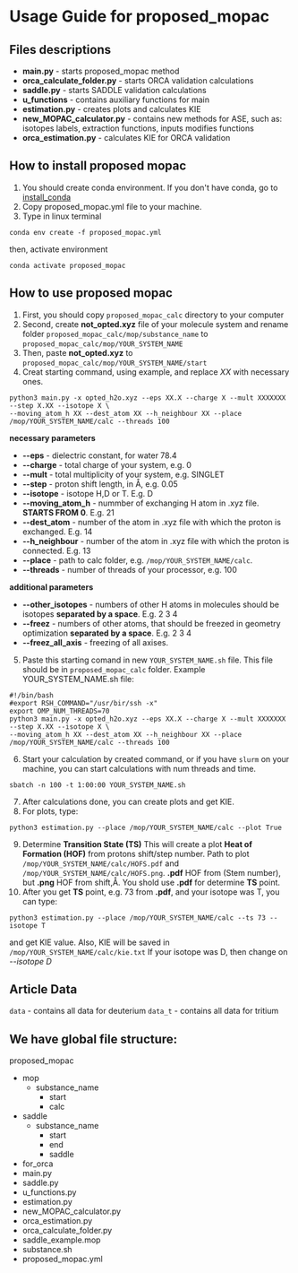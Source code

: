 # Usage Guide for proposed_mopac

## Files descriptions
- **main.py** - starts proposed_mopac method
- **orca_calculate_folder.py** - starts ORCA validation calculations
- **saddle.py** - starts SADDLE validation calculations
- **u_functions** - contains auxiliary functions for main
- **estimation.py** - creates plots and calculates KIE
- **new_MOPAC_calculator.py** - contains new methods for ASE, such as: isotopes labels, extraction functions, inputs modifies functions
- **orca_estimation.py** - calculates KIE for ORCA validation
## How to install proposed mopac
1. You should create conda environment. If you don't have conda, go to [install_conda](https://docs.conda.io/projects/conda/en/latest/user-guide/install/index.html)
2. Copy proposed_mopac.yml file to your machine.
3. Type in linux terminal
```
conda env create -f proposed_mopac.yml
```
then, activate environment
```
conda activate proposed_mopac
```

## How to use proposed mopac
1. First, you should copy `proposed_mopac_calc` directory to your computer
2. Second, create **not_opted.xyz** file of your molecule system and rename folder `proposed_mopac_calc/mop/substance_name`
to `proposed_mopac_calc/mop/YOUR_SYSTEM_NAME`
3. Then, paste **not_opted.xyz** to `proposed_mopac_calc/mop/YOUR_SYSTEM_NAME/start`
4. Creat starting command, using example, and replace _XX_ with necessary ones.
```
python3 main.py -x opted_h2o.xyz --eps XX.X --charge X --mult XXXXXXX --step X.XX --isotope X \
--moving_atom_h XX --dest_atom XX --h_neighbour XX --place /mop/YOUR_SYSTEM_NAME/calc --threads 100
```
**necessary parameters**
- **--eps** - dielectric constant, for water 78.4
- **--charge** - total charge of your system, e.g. 0
- **--mult** - total multiplicity of your system, e.g. SINGLET
- **--step** - proton shift length, in Å, e.g. 0.05
- **--isotope** - isotope H,D or T. E.g. D
- **--moving_atom_h** - nummber of exchanging H atom in .xyz file. **STARTS FROM 0**. E.g. 21
- **--dest_atom** - number of the atom in .xyz file with which the proton is exchanged. E.g. 14
- **--h_neighbour** - number of the atom in .xyz file with which the proton is connected. E.g. 13
- **--place** - path to calc folder, e.g. `/mop/YOUR_SYSTEM_NAME/calc`.
- **--threads** - number of threads of your processor, e.g. 100

**additional parameters**
- **--other_isotopes** - numbers of other H atoms in molecules should be isotopes **separated by a space**. E.g. 2 3 4
- **--freez** - numbers of other atoms, that should be freezed in geometry optimization **separated by a space**. E.g. 2 3 4
- **--freez_all_axis** - freezing of all axises. 
5. Paste this starting comand in new `YOUR_SYSTEM_NAME.sh` file. This file should be in `proposed_mopac_calc` folder.
Example YOUR_SYSTEM_NAME.sh file:
```
#!/bin/bash
#export RSH_COMMAND="/usr/bir/ssh -x"
export OMP_NUM_THREADS=70
python3 main.py -x opted_h2o.xyz --eps XX.X --charge X --mult XXXXXXX --step X.XX --isotope X \
--moving_atom_h XX --dest_atom XX --h_neighbour XX --place /mop/YOUR_SYSTEM_NAME/calc --threads 100
```
6. Start your calculation by created command, or if you have `slurm` on your machine,
you can start calculations with num threads and time.
```
sbatch -n 100 -t 1:00:00 YOUR_SYSTEM_NAME.sh
```
7. After calculations done, you can create plots and get KIE.
8. For plots, type:
```
python3 estimation.py --place /mop/YOUR_SYSTEM_NAME/calc --plot True
```
9. Determine **Transition State (TS)**
This will create a plot **Heat of Formation (HOF)** from protons shift/step number.
Path to plot `/mop/YOUR_SYSTEM_NAME/calc/HOFS.pdf` and `/mop/YOUR_SYSTEM_NAME/calc/HOFS.png`. 
**.pdf** HOF from (Stem number), but **.png** HOF from shift,Å.
You shold use **.pdf** for determine **TS** point.
10. After you get **TS** point, e.g. 73 from **.pdf**, and your isotope was T, you can type:
```
python3 estimation.py --place /mop/YOUR_SYSTEM_NAME/calc --ts 73 --isotope T
```
and get KIE value. Also, KIE will be saved in `/mop/YOUR_SYSTEM_NAME/calc/kie.txt`
If your isotope was D, then change on _--isotope D_

## Article Data
`data` - contains all data for deuterium
`data_t` - contains all data for tritium

## We have global file structure:
proposed_mopac
- mop
  - substance_name
    - start
    - calc
- saddle
  - substance_name
    - start
    - end
    - saddle
- for_orca
- main.py
- saddle.py
- u_functions.py
- estimation.py
- new_MOPAC_calculator.py
- orca_estimation.py
- orca_calculate_folder.py
- saddle_example.mop
- substance.sh
- proposed_mopac.yml

